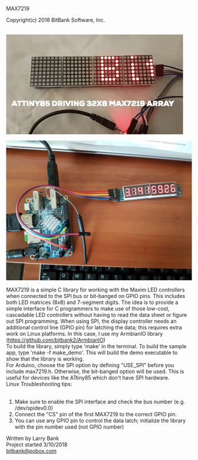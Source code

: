 MAX7219

Copyright(c) 2018 BitBank Software, Inc.<br>
<br>

![MAX7219 Array](/max7219.gif?raw=true "ATtiny85 Demo")

![7-segment digits](/7segment.jpg?raw=true "7-segment 8-digit")

MAX7219 is a simple C library for working with the Maxim LED
controllers when connected to the SPI bus or bit-banged on GPIO pins.
This includes both LED matrices (8x8) and 7-segment digits. 
The idea is to provide a simple interface for C programmers to make use of 
those low-cost, cascadable LED controllers without having to read the data sheet or figure
out SPI programming. When using SPI, the display controller needs an additional control
line (GPIO pin) for latching the data; this requires extra work on Linux platforms.
In this case, I use my ArmbianIO library (https://github.com/bitbank2/ArmbianIO)
<br>
To build the library, simply type 'make' in the terminal. To build the sample
app, type 'make -f make_demo'. This will build the demo executable to show
that the library is working.
<br>
For Arduino, choose the SPI option by defining "USE_SPI" before you include max7219.h.
Otherwise, the bit-banged option will be used. This is useful for devices like the
ATtiny85 which don't have SPI hardware.<br>
Linux Troubleshooting tips:<br>
<br>
1) Make sure to enable the SPI interface and check the bus number (e.g. /dev/spidev0.0)<br>
2) Connect the "CS" pin of the first MAX7219 to the correct GPIO pin.<br>
3) You can use any GPIO pin to control the data latch; initialize the
   library with the pin number used (not GPIO number)<br>

Written by Larry Bank<br>
Project started 3/10/2018<br>
bitbank@pobox.com<br>

